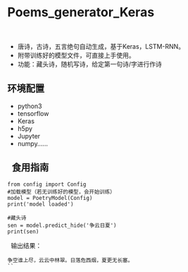 Poems_generator_Keras
========
 
- 唐诗，古诗，五言绝句自动生成，基于Keras，LSTM-RNN。       
- 附带训练好的模型文件，可直接上手使用。         
- 功能：藏头诗，随机写诗，给定第一句诗/字进行作诗        
 

环境配置
-------
- python3
- tensorflow
- Keras
- h5py
- Jupyter
- numpy……      

 
食用指南
--------
```
from config import Config
#加载模型（若无训练好的模型，会开始训练）
model = PoetryModel(Config)
print('model loaded')

#藏头诗
sen = model.predict_hide('争云日夏')
print(sen)
```
 
输出结果：    
```
争空谁上尽，云云中林翠。日落危西烟，夏更无长塞。
``
  
